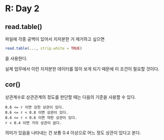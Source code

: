 # R: Day 2
## read.table()
파일에 각종 공백이 있어서 지저분한 거 제거하고 싶으면
```r
read.table(..., strip.white = TRUE)
```
을 사용한다.  

실제 업무에서 이런 지저분한 데이터를 많이 보게 되기 때문에 이 조건이 필요할 것이다.

## cor()
상관계수로 상관관계의 정도를 판단할 때는 다음의 기준을 사용할 수 있다.
```
0.8 <= r 이면 강한 상관이 있다.
0.6 <= r < 0.8 이면 상관이 있다.
0.4 <= r < 0.6 이면 약한 상관이 있다.
r < 0.4 이면 거의 상관이 없다.
```
의미가 있음을 나타내는 건 보통 0.4 이상으로 어느 정도 상관이 있다고 본다.

